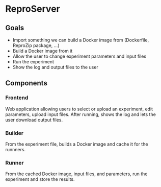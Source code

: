 ReproServer
===========

Goals
-----

  - Import something we can build a Docker image from (Dockerfile, ReproZip package, ...)
  - Build a Docker image from it
  - Allow the user to change experiment parameters and input files
  - Run the experiment
  - Show the log and output files to the user

Components
----------

### Frontend

Web application allowing users to select or upload an experiment, edit parameters, upload input files. After running, shows the log and lets the user download output files.

### Builder

From the experiment file, builds a Docker image and cache it for the runnners.

### Runner

From the cached Docker image, input files, and parameters, run the experiment and store the results.
